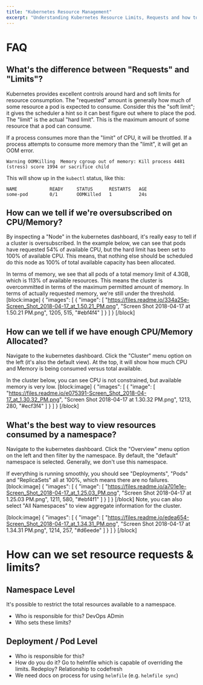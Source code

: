 ```yaml
---
title: "Kubernetes Resource Management"
excerpt: "Understanding Kubernetes Resource Limits, Requests and how to configure them."
---
```

# FAQ

## What's the difference between "Requests" and "Limits"?

Kubernetes provides excellent controls around hard and soft limits for resource consumption. The "requested" amount is generally how much of some resource a pod is expected to consume. Consider this the "soft limit"; it gives the scheduler a hint so it can best figure out where to place the pod. The "limit" is the actual "hard limit". This is the maximum amount of some resource that a pod can consume. 

If a process consumes more than the "limit" of CPU, it will be throttled. If a process attempts to consume more memory than the "limit", it will get an OOM error.

```
Warning OOMKilling  Memory cgroup out of memory: Kill process 4481 (stress) score 1994 or sacrifice child
```
This will show up in the `kubectl` status, like this:
```
NAME            READY     STATUS      RESTARTS   AGE
some-pod        0/1       OOMKilled   1          24s
```

 
## How can we tell if we're oversubscribed on CPU/Memory?

By inspecting a "Node" in the kubernetes dashboard, it's really easy to tell if a cluster is oversubscribed. In the example below, we can see that pods have requested 54% of available CPU, but the hard limit has been set to 100% of available CPU. This means, that nothing else should be scheduled do this node as 100% of total available capacity has been allocated. 

In terms of memory, we see that all pods of a total memory limit of 4.3GB, which is 113% of available resources. This means the cluster is overcommitted in terms of the maximum permitted amount of memory. In terms of actually requested memory, we're still under the threshold. 
[block:image]
{
  "images": [
    {
      "image": [
        "https://files.readme.io/334a25e-Screen_Shot_2018-04-17_at_1.50.21_PM.png",
        "Screen Shot 2018-04-17 at 1.50.21 PM.png",
        1205,
        515,
        "#ebf4f4"
      ]
    }
  ]
}
[/block]
## How can we tell if we have enough CPU/Memory Allocated?
Navigate to the kubernetes dashboard. Click the "Cluster" menu option on the left (it's also the default view). At the top, it will show how much CPU and Memory is being consumed versus total available.

In the cluster below, you can see CPU is not constrained, but available memory is very low.
[block:image]
{
  "images": [
    {
      "image": [
        "https://files.readme.io/e075391-Screen_Shot_2018-04-17_at_1.30.32_PM.png",
        "Screen Shot 2018-04-17 at 1.30.32 PM.png",
        1213,
        280,
        "#ecf3f4"
      ]
    }
  ]
}
[/block]
## What's the best way to view resources consumed by a namespace?

Navigate to the kubernetes dashboard. Click the "Overview" menu option on the left and then filter by the namespace. By default, the "default" namespace is selected. Generally, we don't use this namespace.

If everything is running smoothly, you should see "Deployments", "Pods" and "ReplicaSets" all at 100%, which means there are no failures. 
[block:image]
{
  "images": [
    {
      "image": [
        "https://files.readme.io/a701e1e-Screen_Shot_2018-04-17_at_1.25.03_PM.png",
        "Screen Shot 2018-04-17 at 1.25.03 PM.png",
        1211,
        580,
        "#ebf4f1"
      ]
    }
  ]
}
[/block]
Note, you can also select "All Namespaces" to view aggregate information for the cluster.

[block:image]
{
  "images": [
    {
      "image": [
        "https://files.readme.io/edea654-Screen_Shot_2018-04-17_at_1.34.31_PM.png",
        "Screen Shot 2018-04-17 at 1.34.31 PM.png",
        1214,
        257,
        "#d6eede"
      ]
    }
  ]
}
[/block]
# How can we set resource requests & limits?


## Namespace Level 
It's possible to restrict the total resources available to a namespace.
* Who is responsible for this? DevOps ADmin
* Who sets these limits?

## Deployment / Pod Level
* Who is responsible for this?
* How do you do it? Go to helmfile which is capable of overriding the limits. Redeploy?  Relationship to codefresh
* We need docs on process for using `helmfile` (e.g.  `helmfile sync`)
